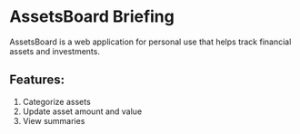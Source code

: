 # AssetsBoard Briefing

AssetsBoard is a web application for personal use that helps track financial assets and investments.

## Features:

1. Categorize assets
2. Update asset amount and value
3. View summaries

